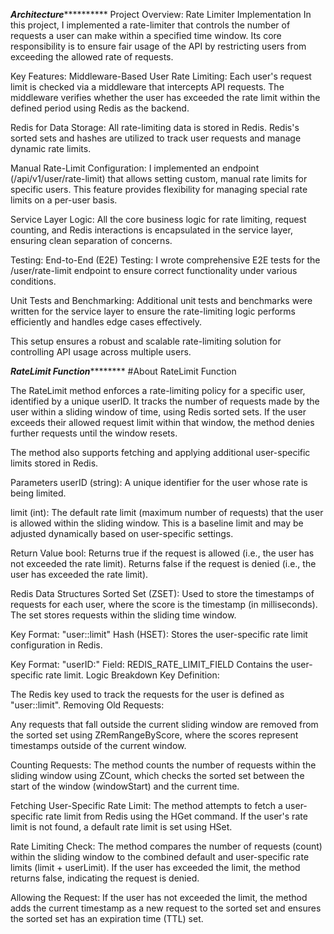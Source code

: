 *********************************Architecture*******************************************
Project Overview: Rate Limiter Implementation
In this project, I implemented a rate-limiter that controls the number of requests a user can make within a specified time window. Its core responsibility is to ensure fair usage of the API by restricting users from exceeding the allowed rate of requests.

Key Features:
Middleware-Based User Rate Limiting:
Each user's request limit is checked via a middleware that intercepts API requests. The middleware verifies whether the user has exceeded the rate limit within the defined period using Redis as the backend.

Redis for Data Storage:
All rate-limiting data is stored in Redis. Redis's sorted sets and hashes are utilized to track user requests and manage dynamic rate limits.

Manual Rate-Limit Configuration:
I implemented an endpoint (/api/v1/user/rate-limit) that allows setting custom, manual rate limits for specific users. This feature provides flexibility for managing special rate limits on a per-user basis.

Service Layer Logic:
All the core business logic for rate limiting, request counting, and Redis interactions is encapsulated in the service layer, ensuring clean separation of concerns.

Testing:
End-to-End (E2E) Testing:
I wrote comprehensive E2E tests for the /user/rate-limit endpoint to ensure correct functionality under various conditions.

Unit Tests and Benchmarking:
Additional unit tests and benchmarks were written for the service layer to ensure the rate-limiting logic performs efficiently and handles edge cases effectively.

This setup ensures a robust and scalable rate-limiting solution for controlling API usage across multiple users.

*********************************RateLimit Function*****************************************
#About RateLimit Function

The RateLimit method enforces a rate-limiting policy for a specific user, identified by a unique userID. It tracks the number of requests made by the user within a sliding window of time, using Redis sorted sets. If the user exceeds their allowed request limit within that window, the method denies further requests until the window resets.

The method also supports fetching and applying additional user-specific limits stored in Redis.

Parameters
userID (string):
A unique identifier for the user whose rate is being limited.

limit (int):
The default rate limit (maximum number of requests) that the user is allowed within the sliding window. This is a baseline limit and may be adjusted dynamically based on user-specific settings.

Return Value
bool:
Returns true if the request is allowed (i.e., the user has not exceeded the rate limit).
Returns false if the request is denied (i.e., the user has exceeded the rate limit).

Redis Data Structures
Sorted Set (ZSET):
Used to store the timestamps of requests for each user, where the score is the timestamp (in milliseconds). The set stores requests within the sliding time window.

Key Format: "user:<userID>:limit"
Hash (HSET):
Stores the user-specific rate limit configuration in Redis.

Key Format: "userID:<userID>"
Field: REDIS_RATE_LIMIT_FIELD
Contains the user-specific rate limit.
Logic Breakdown
Key Definition:

The Redis key used to track the requests for the user is defined as "user:<userID>:limit".
Removing Old Requests:

Any requests that fall outside the current sliding window are removed from the sorted set using ZRemRangeByScore, where the scores represent timestamps outside of the current window.

Counting Requests:
The method counts the number of requests within the sliding window using ZCount, which checks the sorted set between the start of the window (windowStart) and the current time.

Fetching User-Specific Rate Limit:
The method attempts to fetch a user-specific rate limit from Redis using the HGet command. If the user's rate limit is not found, a default rate limit is set using HSet.

Rate Limiting Check:
The method compares the number of requests (count) within the sliding window to the combined default and user-specific rate limits (limit + userLimit). If the user has exceeded the limit, the method returns false, indicating the request is denied.

Allowing the Request:
If the user has not exceeded the limit, the method adds the current timestamp as a new request to the sorted set and ensures the sorted set has an expiration time (TTL) set.
